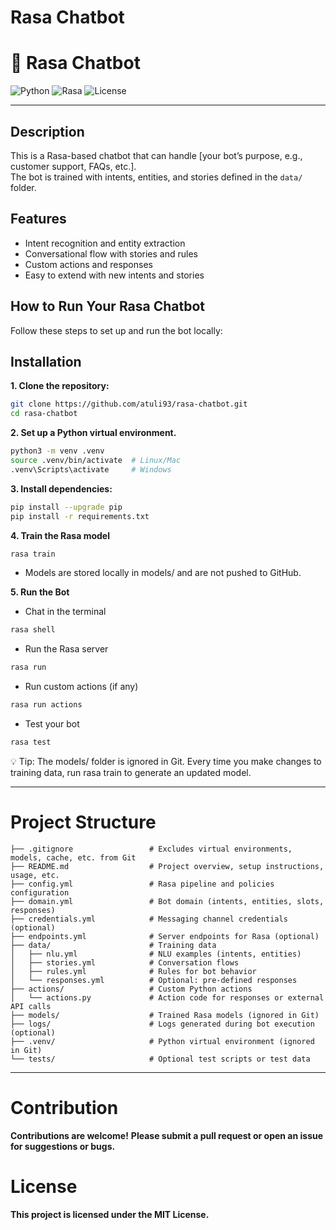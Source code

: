 # Rasa Chatbot

# 🤖 Rasa Chatbot

![Python](https://img.shields.io/badge/python-3.9+-blue)
![Rasa](https://img.shields.io/badge/rasa-3.6.21-orange)
![License](https://img.shields.io/badge/license-MIT-green)

---

## Description
This is a Rasa-based chatbot that can handle [your bot’s purpose, e.g., customer support, FAQs, etc.].  
The bot is trained with intents, entities, and stories defined in the `data/` folder.

## Features
- Intent recognition and entity extraction
- Conversational flow with stories and rules
- Custom actions and responses
- Easy to extend with new intents and stories

## How to Run Your Rasa Chatbot

Follow these steps to set up and run the bot locally:

## Installation
**1. Clone the repository:**
```bash
git clone https://github.com/atuli93/rasa-chatbot.git
cd rasa-chatbot
```

**2. Set up a Python virtual environment.**
```bash
python3 -m venv .venv
source .venv/bin/activate  # Linux/Mac
.venv\Scripts\activate     # Windows
```

**3. Install dependencies:**
```bash
pip install --upgrade pip
pip install -r requirements.txt
```

**4. Train the Rasa model**
```bash
rasa train
```
- Models are stored locally in models/ and are not pushed to GitHub.


**5. Run the Bot**
- Chat in the terminal
```bash
rasa shell
```
- Run the Rasa server
```bash
rasa run
```
- Run custom actions (if any)
```bash
rasa run actions
```
- Test your bot
```bash
rasa test
```

💡 Tip: The models/ folder is ignored in Git. Every time you make changes to training data, run rasa train to generate an updated model.

--- 

# Project Structure
```rasa-chatbot/
├── .gitignore                 # Excludes virtual environments, models, cache, etc. from Git
├── README.md                  # Project overview, setup instructions, usage, etc.
├── config.yml                 # Rasa pipeline and policies configuration
├── domain.yml                 # Bot domain (intents, entities, slots, responses)
├── credentials.yml            # Messaging channel credentials (optional)
├── endpoints.yml              # Server endpoints for Rasa (optional)
├── data/                      # Training data
│   ├── nlu.yml                # NLU examples (intents, entities)
│   ├── stories.yml            # Conversation flows
│   ├── rules.yml              # Rules for bot behavior
│   └── responses.yml          # Optional: pre-defined responses
├── actions/                   # Custom Python actions
│   └── actions.py             # Action code for responses or external API calls
├── models/                    # Trained Rasa models (ignored in Git)
├── logs/                      # Logs generated during bot execution (optional)
├── .venv/                     # Python virtual environment (ignored in Git)
└── tests/                     # Optional test scripts or test data
```

---

# Contribution

**Contributions are welcome!**
**Please submit a pull request or open an issue for suggestions or bugs.**

# License

**This project is licensed under the MIT License.**

